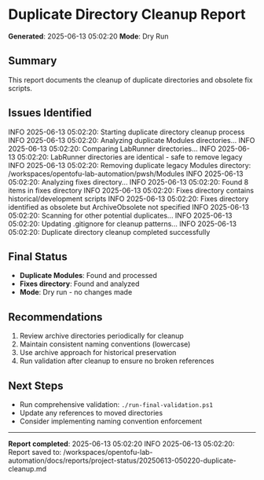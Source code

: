 # Duplicate Directory Cleanup Report
**Generated**: 2025-06-13 05:02:20
**Mode**: Dry Run

## Summary
This report documents the cleanup of duplicate directories and obsolete fix scripts.

## Issues Identified

INFO 2025-06-13 05:02:20: Starting duplicate directory cleanup process
INFO 2025-06-13 05:02:20: Analyzing duplicate Modules directories...
INFO 2025-06-13 05:02:20: Comparing LabRunner directories...
INFO 2025-06-13 05:02:20: LabRunner directories are identical - safe to remove legacy
INFO 2025-06-13 05:02:20: Removing duplicate legacy Modules directory: /workspaces/opentofu-lab-automation/pwsh/Modules
INFO 2025-06-13 05:02:20: Analyzing fixes directory...
INFO 2025-06-13 05:02:20: Found 8 items in fixes directory
INFO 2025-06-13 05:02:20: Fixes directory contains historical/development scripts
INFO 2025-06-13 05:02:20: Fixes directory identified as obsolete but ArchiveObsolete not specified
INFO 2025-06-13 05:02:20: Scanning for other potential duplicates...
INFO 2025-06-13 05:02:20: Updating .gitignore for cleanup patterns...
INFO 2025-06-13 05:02:20: Duplicate directory cleanup completed successfully

## Final Status
- **Duplicate Modules**: Found and processed
- **Fixes directory**: Found and analyzed
- **Mode**: Dry run - no changes made

## Recommendations
1. Review archive directories periodically for cleanup
2. Maintain consistent naming conventions (lowercase)
3. Use archive approach for historical preservation
4. Run validation after cleanup to ensure no broken references

## Next Steps
- Run comprehensive validation: `./run-final-validation.ps1`
- Update any references to moved directories
- Consider implementing naming convention enforcement

---
**Report completed**: 2025-06-13 05:02:20
INFO 2025-06-13 05:02:20: Report saved to: /workspaces/opentofu-lab-automation/docs/reports/project-status/20250613-050220-duplicate-cleanup.md
